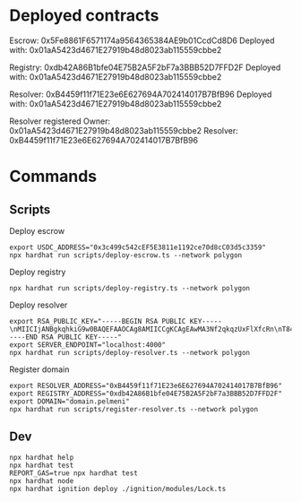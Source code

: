 # Deployed contracts

Escrow: 0x5Fe8861F6571174a9564365384AE9b01CcdCd8D6
Deployed with: 0x01aA5423d4671E27919b48d8023ab115559cbbe2

Registry: 0xdb42A86B1bfe04E75B2A5F2bF7a3BBB52D7FFD2F
Deployed with: 0x01aA5423d4671E27919b48d8023ab115559cbbe2

Resolver: 0xB4459f11f71E23e6E627694A702414017B7BfB96
Deployed with: 0x01aA5423d4671E27919b48d8023ab115559cbbe2

Resolver registered
Owner: 0x01aA5423d4671E27919b48d8023ab115559cbbe2
Resolver: 0xB4459f11f71E23e6E627694A702414017B7BfB96


# Commands

## Scripts

Deploy escrow

```shell
export USDC_ADDRESS="0x3c499c542cEF5E3811e1192ce70d8cC03d5c3359" 
npx hardhat run scripts/deploy-escrow.ts --network polygon
```

Deploy registry

```shell
npx hardhat run scripts/deploy-registry.ts --network polygon
```

Deploy resolver

```shell
export RSA_PUBLIC_KEY="-----BEGIN RSA PUBLIC KEY-----\nMIICIjANBgkqhkiG9w0BAQEFAAOCAg8AMIICCgKCAgEAwMA3Nf2qkqzUxFlXfcRn\nT84bcIOWvw4AjWio6o+PDV0hO9B0aKdQqb/2uks/LrQNP6fgjtAjtjf2CEdC5sfW\noBxJbyWLsxtrG05pXbKNED9Yr5ywhc19Q0LeE5dpJCXl1m2x5LUy+UkrpYquwn+7\n6fyMZXmf6SDJzrnxQADwUWPe8EEMtgupaF5B9eDwrcW0vXdq9+D/Ab4tDZUCoLOt\nlksHpd8vhDBAY+NAFcigr6qzAKkvuensvj0/ByahhhI4jp/uVeV7Hl3yMWn0HXgQ\nQpu/rR6lTe95yqyKOkvac2DEbwTLU72ePTgqLrKa4ycXgQNrdZJsJBeLHtNUrwWY\nXOMP0xLmhly5VN4NQTYGRZd+T58n0ArI3J/dch+ZxcRORKZVQiVJt7/O3pF5uMUe\nbYICRxzpmKqQvlRKKLb4pi93Lv3iHP+I0OQsr/g8/FNG9ArhHGxqzE/SR2fKBOoj\nZT2jtJb2JTM2zdbMWiORrXyHRQnPnFU9HAonj4MB8XdREZCoGxFuvXK/EbrUQL2F\nVSbbt40khKa0gC+lzNkC9ypVBSdnRhMn/gdT2JErZTm8kcehrRaHiMumiIEP8WGS\nEjVxTTT3mt3mo5DWCB0xQFVPHC3OctLSBjAEWCmARZtWNgea/5WTCUxuUCzWDME0\nnmvtvx9u/Y6f4ZTozOKj2C0CAwEAAQ==\n-----END RSA PUBLIC KEY-----"
export SERVER_ENDPOINT="localhost:4000"
npx hardhat run scripts/deploy-resolver.ts --network polygon 
```

Register domain

```shell
export RESOLVER_ADDRESS="0xB4459f11f71E23e6E627694A702414017B7BfB96"
export REGISTRY_ADDRESS="0xdb42A86B1bfe04E75B2A5F2bF7a3BBB52D7FFD2F"
export DOMAIN="domain.pelmeni"
npx hardhat run scripts/register-resolver.ts --network polygon
```

## Dev

```shell
npx hardhat help
npx hardhat test
REPORT_GAS=true npx hardhat test
npx hardhat node
npx hardhat ignition deploy ./ignition/modules/Lock.ts
```


